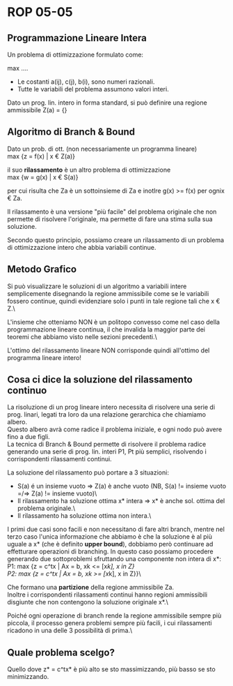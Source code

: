 # ROP 05-05

## Programmazione Lineare Intera
Un problema di ottimizzazione formulato come:

max ....

* Le costanti a(ij), c(j), b(i), sono numeri razionali.
* Tutte le variabili del problema assumono valori interi.

Dato un prog. lin. intero in forma standard, si può definire una regione ammissibile Z(a) = {}

## Algoritmo di Branch & Bound
Dato un prob. di ott. (non necessariamente un programma lineare)\
    max {z = f(x) | x € Z(a)}

il suo **rilassamento** è un altro problema di ottimizzazione\
    max {w = g(x) | x € S(a)}

per cui risulta che Za è un sottoinsieme di Za e inotlre g(x) >= f(x) per ognix € Za.

Il rilassamento è una versione "più facile" del problema originale che non permette di risolvere l'originale, ma permette di fare una stima sulla
sua soluzione.

Secondo questo principio, possiamo creare un rilassamento di un problema di ottimizzazione intero che abbia variabili continue.

## Metodo Grafico
Si può visualizzare le soluzioni di un algoritmo a variabili intere semplicemente disegnando la regione ammissibile come se le variabili fossero
continue, quindi evidenziare solo i punti in tale regione tali che x € Z.\

L'insieme che otteniamo NON è un politopo convesso come nel caso della programmazione lineare continua, il che invalida la maggior parte dei teoremi che
abbiamo visto nelle sezioni precedenti.\

L'ottimo del rilassamento lineare NON corrisponde quindi all'ottimo del programma lineare intero!

## Cosa ci dice la soluzione del rilassamento continuo
La risoluzione di un prog lineare intero necessita di risolvere una serie di prog. linari, legati tra loro da una relazione gerarchica che chiamiamo albero.\
Questo albero avrà come radice il problema iniziale, e ogni nodo può avere fino a due figli.\
La tecnica di Branch & Bound permette di risolvere il problema radice generando una serie di prog. lin. interi P1, Pt più semplici, risolvendo i
corrispondenti rilassamenti continui.

La soluzione del rilassamento può portare a 3 situazioni:

* S(a) é un insieme vuoto => Z(a) è anche vuoto (NB, S(a) != insieme vuoto =/=> Z(a) != insieme vuoto)\
* Il rilassamento ha soluzione ottima x* intera =>  x* è anche sol. ottima del problema originale.\
* Il rilassamento ha soluzione ottima non intera.\

I primi due casi sono facili e non necessitano di fare altri branch, mentre nel terzo caso l'unica informazione che abbiamo è che la soluzione è al più
uguale a x* (che è definito **upper bound**), dobbiamo però continuare ad effetturare operazioni di branching.
In questo caso possiamo procedere generando due sottoproblemi sfruttando una componente non intera di x*:\
P1: max {z = c^tx | Ax = b, xk <= [x*k], x in Z}\
P2: max {z = c^tx | Ax = b, xk >= [x*k], x in Z}}\

Che formano una **partizione** della regione ammissibile Za.\
Inoltre i corrispondenti rilassamenti continui hanno regioni ammissibili disgiunte che non contengono la soluzione originale x*.\

Poiché ogni operazione di branch rende la regione ammissibile sempre più piccola, il processo genera problemi sempre più facili, i cui rilassamenti ricadono
in una delle 3 possibilità di prima.\

## Quale problema scelgo?
Quello dove z* = c^tx* è più alto se sto massimizzando, più basso se sto minimizzando.
